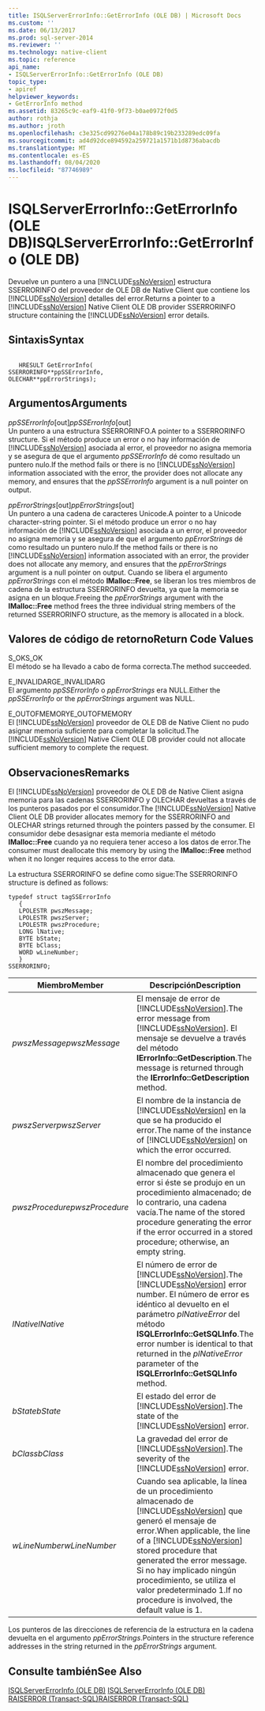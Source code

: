 ```yaml
---
title: ISQLServerErrorInfo::GetErrorInfo (OLE DB) | Microsoft Docs
ms.custom: ''
ms.date: 06/13/2017
ms.prod: sql-server-2014
ms.reviewer: ''
ms.technology: native-client
ms.topic: reference
api_name:
- ISQLServerErrorInfo::GetErrorInfo (OLE DB)
topic_type:
- apiref
helpviewer_keywords:
- GetErrorInfo method
ms.assetid: 83265c9c-eaf9-41f0-9f73-b0ae0972f0d5
author: rothja
ms.author: jroth
ms.openlocfilehash: c3e325cd99276e04a178b89c19b233289edc09fa
ms.sourcegitcommit: ad4d92dce894592a259721a1571b1d8736abacdb
ms.translationtype: MT
ms.contentlocale: es-ES
ms.lasthandoff: 08/04/2020
ms.locfileid: "87746989"
---
```

# <a name="isqlservererrorinfogeterrorinfo-ole-db"></a><span data-ttu-id="c01a4-102">ISQLServerErrorInfo::GetErrorInfo (OLE DB)</span><span class="sxs-lookup"><span data-stu-id="c01a4-102">ISQLServerErrorInfo::GetErrorInfo (OLE DB)</span></span>
  <span data-ttu-id="c01a4-103">Devuelve un puntero a una [!INCLUDE[ssNoVersion](../../includes/ssnoversion-md.md)] estructura SSERRORINFO del proveedor de OLE DB de Native Client que contiene los [!INCLUDE[ssNoVersion](../../includes/ssnoversion-md.md)] detalles del error.</span><span class="sxs-lookup"><span data-stu-id="c01a4-103">Returns a pointer to a [!INCLUDE[ssNoVersion](../../includes/ssnoversion-md.md)] Native Client OLE DB provider SSERRORINFO structure containing the [!INCLUDE[ssNoVersion](../../includes/ssnoversion-md.md)] error details.</span></span>  
  
## <a name="syntax"></a><span data-ttu-id="c01a4-104">Sintaxis</span><span class="sxs-lookup"><span data-stu-id="c01a4-104">Syntax</span></span>  
  
```  
  
   HRESULT GetErrorInfo(  
SSERRORINFO**ppSSErrorInfo,  
OLECHAR**ppErrorStrings);  
```  
  
## <a name="arguments"></a><span data-ttu-id="c01a4-105">Argumentos</span><span class="sxs-lookup"><span data-stu-id="c01a4-105">Arguments</span></span>  
 <span data-ttu-id="c01a4-106">*ppSSErrorInfo*[out]</span><span class="sxs-lookup"><span data-stu-id="c01a4-106">*ppSSErrorInfo*[out]</span></span>  
 <span data-ttu-id="c01a4-107">Un puntero a una estructura SSERRORINFO.</span><span class="sxs-lookup"><span data-stu-id="c01a4-107">A pointer to a SSERRORINFO structure.</span></span> <span data-ttu-id="c01a4-108">Si el método produce un error o no hay información de [!INCLUDE[ssNoVersion](../../includes/ssnoversion-md.md)] asociada al error, el proveedor no asigna memoria y se asegura de que el argumento *ppSSErrorInfo* dé como resultado un puntero nulo.</span><span class="sxs-lookup"><span data-stu-id="c01a4-108">If the method fails or there is no [!INCLUDE[ssNoVersion](../../includes/ssnoversion-md.md)] information associated with the error, the provider does not allocate any memory, and ensures that the *ppSSErrorInfo* argument is a null pointer on output.</span></span>  
  
 <span data-ttu-id="c01a4-109">*ppErrorStrings*[out]</span><span class="sxs-lookup"><span data-stu-id="c01a4-109">*ppErrorStrings*[out]</span></span>  
 <span data-ttu-id="c01a4-110">Un puntero a una cadena de caracteres Unicode.</span><span class="sxs-lookup"><span data-stu-id="c01a4-110">A pointer to a Unicode character-string pointer.</span></span> <span data-ttu-id="c01a4-111">Si el método produce un error o no hay información de [!INCLUDE[ssNoVersion](../../includes/ssnoversion-md.md)] asociada a un error, el proveedor no asigna memoria y se asegura de que el argumento *ppErrorStrings* dé como resultado un puntero nulo.</span><span class="sxs-lookup"><span data-stu-id="c01a4-111">If the method fails or there is no [!INCLUDE[ssNoVersion](../../includes/ssnoversion-md.md)] information associated with an error, the provider does not allocate any memory, and ensures that the *ppErrorStrings* argument is a null pointer on output.</span></span> <span data-ttu-id="c01a4-112">Cuando se libera el argumento *ppErrorStrings* con el método **IMalloc::Free**, se liberan los tres miembros de cadena de la estructura SSERRORINFO devuelta, ya que la memoria se asigna en un bloque.</span><span class="sxs-lookup"><span data-stu-id="c01a4-112">Freeing the *ppErrorStrings* argument with the **IMalloc::Free** method frees the three individual string members of the returned SSERRORINFO structure, as the memory is allocated in a block.</span></span>  
  
## <a name="return-code-values"></a><span data-ttu-id="c01a4-113">Valores de código de retorno</span><span class="sxs-lookup"><span data-stu-id="c01a4-113">Return Code Values</span></span>  
 <span data-ttu-id="c01a4-114">S_OK</span><span class="sxs-lookup"><span data-stu-id="c01a4-114">S_OK</span></span>  
 <span data-ttu-id="c01a4-115">El método se ha llevado a cabo de forma correcta.</span><span class="sxs-lookup"><span data-stu-id="c01a4-115">The method succeeded.</span></span>  
  
 <span data-ttu-id="c01a4-116">E_INVALIDARG</span><span class="sxs-lookup"><span data-stu-id="c01a4-116">E_INVALIDARG</span></span>  
 <span data-ttu-id="c01a4-117">El argumento *ppSSErrorInfo* o *ppErrorStrings* era NULL.</span><span class="sxs-lookup"><span data-stu-id="c01a4-117">Either the *ppSSErrorInfo* or the *ppErrorStrings* argument was NULL.</span></span>  
  
 <span data-ttu-id="c01a4-118">E_OUTOFMEMORY</span><span class="sxs-lookup"><span data-stu-id="c01a4-118">E_OUTOFMEMORY</span></span>  
 <span data-ttu-id="c01a4-119">El [!INCLUDE[ssNoVersion](../../includes/ssnoversion-md.md)] proveedor de OLE DB de Native Client no pudo asignar memoria suficiente para completar la solicitud.</span><span class="sxs-lookup"><span data-stu-id="c01a4-119">The [!INCLUDE[ssNoVersion](../../includes/ssnoversion-md.md)] Native Client OLE DB provider could not allocate sufficient memory to complete the request.</span></span>  
  
## <a name="remarks"></a><span data-ttu-id="c01a4-120">Observaciones</span><span class="sxs-lookup"><span data-stu-id="c01a4-120">Remarks</span></span>  
 <span data-ttu-id="c01a4-121">El [!INCLUDE[ssNoVersion](../../includes/ssnoversion-md.md)] proveedor de OLE DB de Native Client asigna memoria para las cadenas SSERRORINFO y OLECHAR devueltas a través de los punteros pasados por el consumidor.</span><span class="sxs-lookup"><span data-stu-id="c01a4-121">The [!INCLUDE[ssNoVersion](../../includes/ssnoversion-md.md)] Native Client OLE DB provider allocates memory for the SSERRORINFO and OLECHAR strings returned through the pointers passed by the consumer.</span></span> <span data-ttu-id="c01a4-122">El consumidor debe desasignar esta memoria mediante el método **IMalloc::Free** cuando ya no requiera tener acceso a los datos de error.</span><span class="sxs-lookup"><span data-stu-id="c01a4-122">The consumer must deallocate this memory by using the **IMalloc::Free** method when it no longer requires access to the error data.</span></span>  
  
 <span data-ttu-id="c01a4-123">La estructura SSERRORINFO se define como sigue:</span><span class="sxs-lookup"><span data-stu-id="c01a4-123">The SSERRORINFO structure is defined as follows:</span></span>  
  
```  
typedef struct tagSSErrorInfo  
   {  
   LPOLESTR pwszMessage;  
   LPOLESTR pwszServer;  
   LPOLESTR pwszProcedure;  
   LONG lNative;  
   BYTE bState;  
   BYTE bClass;  
   WORD wLineNumber;  
   }  
SSERRORINFO;  
```  
  
|<span data-ttu-id="c01a4-124">Miembro</span><span class="sxs-lookup"><span data-stu-id="c01a4-124">Member</span></span>|<span data-ttu-id="c01a4-125">Descripción</span><span class="sxs-lookup"><span data-stu-id="c01a4-125">Description</span></span>|  
|------------|-----------------|  
|<span data-ttu-id="c01a4-126">*pwszMessage*</span><span class="sxs-lookup"><span data-stu-id="c01a4-126">*pwszMessage*</span></span>|<span data-ttu-id="c01a4-127">El mensaje de error de [!INCLUDE[ssNoVersion](../../includes/ssnoversion-md.md)].</span><span class="sxs-lookup"><span data-stu-id="c01a4-127">The error message from [!INCLUDE[ssNoVersion](../../includes/ssnoversion-md.md)].</span></span> <span data-ttu-id="c01a4-128">El mensaje se devuelve a través del método **IErrorInfo::GetDescription**.</span><span class="sxs-lookup"><span data-stu-id="c01a4-128">The message is returned through the **IErrorInfo::GetDescription** method.</span></span>|  
|<span data-ttu-id="c01a4-129">*pwszServer*</span><span class="sxs-lookup"><span data-stu-id="c01a4-129">*pwszServer*</span></span>|<span data-ttu-id="c01a4-130">El nombre de la instancia de [!INCLUDE[ssNoVersion](../../includes/ssnoversion-md.md)] en la que se ha producido el error.</span><span class="sxs-lookup"><span data-stu-id="c01a4-130">The name of the instance of [!INCLUDE[ssNoVersion](../../includes/ssnoversion-md.md)] on which the error occurred.</span></span>|  
|<span data-ttu-id="c01a4-131">*pwszProcedure*</span><span class="sxs-lookup"><span data-stu-id="c01a4-131">*pwszProcedure*</span></span>|<span data-ttu-id="c01a4-132">El nombre del procedimiento almacenado que genera el error si éste se produjo en un procedimiento almacenado; de lo contrario, una cadena vacía.</span><span class="sxs-lookup"><span data-stu-id="c01a4-132">The name of the stored procedure generating the error if the error occurred in a stored procedure; otherwise, an empty string.</span></span>|  
|<span data-ttu-id="c01a4-133">*lNative*</span><span class="sxs-lookup"><span data-stu-id="c01a4-133">*lNative*</span></span>|<span data-ttu-id="c01a4-134">El número de error de [!INCLUDE[ssNoVersion](../../includes/ssnoversion-md.md)].</span><span class="sxs-lookup"><span data-stu-id="c01a4-134">The [!INCLUDE[ssNoVersion](../../includes/ssnoversion-md.md)] error number.</span></span> <span data-ttu-id="c01a4-135">El número de error es idéntico al devuelto en el parámetro *plNativeError* del método **ISQLErrorInfo::GetSQLInfo**.</span><span class="sxs-lookup"><span data-stu-id="c01a4-135">The error number is identical to that returned in the *plNativeError* parameter of the **ISQLErrorInfo::GetSQLInfo** method.</span></span>|  
|<span data-ttu-id="c01a4-136">*bState*</span><span class="sxs-lookup"><span data-stu-id="c01a4-136">*bState*</span></span>|<span data-ttu-id="c01a4-137">El estado del error de [!INCLUDE[ssNoVersion](../../includes/ssnoversion-md.md)].</span><span class="sxs-lookup"><span data-stu-id="c01a4-137">The state of the [!INCLUDE[ssNoVersion](../../includes/ssnoversion-md.md)] error.</span></span>|  
|<span data-ttu-id="c01a4-138">*bClass*</span><span class="sxs-lookup"><span data-stu-id="c01a4-138">*bClass*</span></span>|<span data-ttu-id="c01a4-139">La gravedad del error de [!INCLUDE[ssNoVersion](../../includes/ssnoversion-md.md)].</span><span class="sxs-lookup"><span data-stu-id="c01a4-139">The severity of the [!INCLUDE[ssNoVersion](../../includes/ssnoversion-md.md)] error.</span></span>|  
|<span data-ttu-id="c01a4-140">*wLineNumber*</span><span class="sxs-lookup"><span data-stu-id="c01a4-140">*wLineNumber*</span></span>|<span data-ttu-id="c01a4-141">Cuando sea aplicable, la línea de un procedimiento almacenado de [!INCLUDE[ssNoVersion](../../includes/ssnoversion-md.md)] que generó el mensaje de error.</span><span class="sxs-lookup"><span data-stu-id="c01a4-141">When applicable, the line of a [!INCLUDE[ssNoVersion](../../includes/ssnoversion-md.md)] stored procedure that generated the error message.</span></span> <span data-ttu-id="c01a4-142">Si no hay implicado ningún procedimiento, se utiliza el valor predeterminado 1.</span><span class="sxs-lookup"><span data-stu-id="c01a4-142">If no procedure is involved, the default value is 1.</span></span>|  
  
 <span data-ttu-id="c01a4-143">Los punteros de las direcciones de referencia de la estructura en la cadena devuelta en el argumento *ppErrorStrings*.</span><span class="sxs-lookup"><span data-stu-id="c01a4-143">Pointers in the structure reference addresses in the string returned in the *ppErrorStrings* argument.</span></span>  
  
## <a name="see-also"></a><span data-ttu-id="c01a4-144">Consulte también</span><span class="sxs-lookup"><span data-stu-id="c01a4-144">See Also</span></span>  
 <span data-ttu-id="c01a4-145">[ISQLServerErrorInfo &#40;OLE DB&#41;](../../database-engine/dev-guide/isqlservererrorinfo-ole-db.md) </span><span class="sxs-lookup"><span data-stu-id="c01a4-145">[ISQLServerErrorInfo &#40;OLE DB&#41;](../../database-engine/dev-guide/isqlservererrorinfo-ole-db.md) </span></span>  
 [<span data-ttu-id="c01a4-146">RAISERROR &#40;Transact-SQL&#41;</span><span class="sxs-lookup"><span data-stu-id="c01a4-146">RAISERROR &#40;Transact-SQL&#41;</span></span>](/sql/t-sql/language-elements/raiserror-transact-sql)  
  
  
